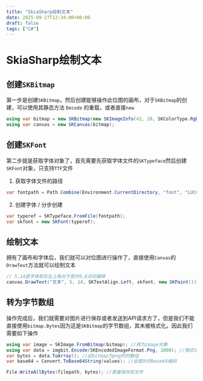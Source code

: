 ```yaml
---
title: "SkiaSharp绘制文本"
date: 2025-09-27T12:34:00+08:00
draft: false
tags: ["C#"]
---
```


# SkiaSharp绘制文本

## 创建`SKBitmap`

第一步是创建`SKBitmap`，然后创建能够操作此位图的画布，对于`SKBitmap`的创建，可以使用其静态方法 `Decode` 的重载，或者直接`new`

```cs
using var bitmap = new SKBitmap(new SKImageInfo(42, 20, SKColorType.Rgba8888, SKAlphaType.Premul));
using var canvas = new SKCanvas(bitmap);
```



## 创建`SKFont`

第二步就是获取字体对象了，首先需要先获取字体文件的`SKTypeface`然后创建`SKFont`对象，只支持`TTF`文件

1. 获取字体文件的路径

```cs
var fontpath = Path.Combine(Environment.CurrentDirectory, "font", "LUCON.TTF");
```

2. 创建字体 / 分步创建

```cs
var typeref = SKTypeface.FromFile(fontpath);
var skfont = new SKFont(typeref);
```



## 绘制文本

拥有了画布和字体后，我们就可以对位图进行操作了，直接使用`Canvas`的`DrawText`方法就可以绘制文本

```cs
// 5,14是字体矩形左上角对于图片0,0点的偏移
canvas.DrawText("文本", 5, 14, SKTextAlign.Left, skfont, new SKPaint());
```



## 转为字节数组

操作完成后，我们就需要对图片进行保存或者发送到API请求方了，但是我们不能直接使用`bitmap.Bytes`因为这是`SKBitmap`的字节数组，其未被格式化。因此我们需要如下操作

```cs
using var image = SKImage.FromBitmap(bitmap); //转为image对象
using var data = imgbit.Encode(SKEncodedImageFormat.Png, 1000); //格式化
var bytes = data.ToArray(); //此bitmap为png时的数组
var base64 = Convert.ToBase64String(values); //此图片的base64编码

File.WriteAllBytes(filepath, bytes); //直接保存到文件
```

